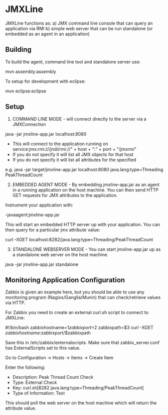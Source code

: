 JMXLine
=======

JMXLine functions as:
 a) JMX command line console that can query an application via RMI
 b) simple web server that can be run standalone (or embedded as an agent in an application)

Building
--------

To build the agent, command line tool and standalone server use:

 mvn assembly:assembly
 
To setup for development with eclipse:

 mvn eclipse:eclipse

Setup
-----

1. COMMAND LINE MODE - will connect directly to the server via a JMXConnection

 java -jar jmxline-app.jar localhost:8080 <jmxobjectname> <jmxattribute>

* This will connect to the application running on service:jmx:rmi:///jndi/rmi://" + host + ":" + port + "/jmxrmi"
* If you do not specify <jmxobjectname> it will list all JMX objects for that host
* If you do not specify <jmxattribute> it will list all attributes for the specified <jmxobjectname>

e.g. java -jar target/jmxline-app.jar localhost:8080 java.lang:type=Threading PeakThreadCount


2. EMBEDDED AGENT MODE - By embedding jmxline-app.jar as an agent in a running application on the host machine.  You can then send HTTP GET requests for JMX attributes to the application.

Instrument your application with:

 -javaagent:jmxline-app.jar

This will start an embedded HTTP server up with your application. You can then query for a particular jmx attribute value:

 curl -XGET localhost:8282/java.lang:type=Threading/PeakThreadCount


3. STANDALONE WEBSERVER MODE - You can start jmxline-app.jar up as a standalone web server on the host machine.

 java -jar jmxline-app.jar standalone

Monitoring Application Configuration
------------------------------------

Zabbix is given an example here, but you should be able to use any monitoring program (Nagios/Ganglia/Munin) that can check/retrieve values via HTTP.

For Zabbix you need to create an external curl.sh script to connect to JMXLine:

 #!/bin/bash
 zabbixhostname=$1
 zabbixport=$2
 zabbixpath=$3
 curl -XGET $zabbixhostname:$zabbixport/$zabbixpath

Save this in /etc/zabbix/externalscripts.  Make sure that zabbix_server.conf has ExternalScripts set to this value.

Go to Configuration -> Hosts -> Items -> Create Item

Enter the following:
* Description: Peak Thread Count Check
* Type: External Check
* Key: curl.sh[8282 java.lang:type=Threading/PeakThreadCount]
* Type of Information: Text

This should poll the web server on the host machine which will return the attribute value.
